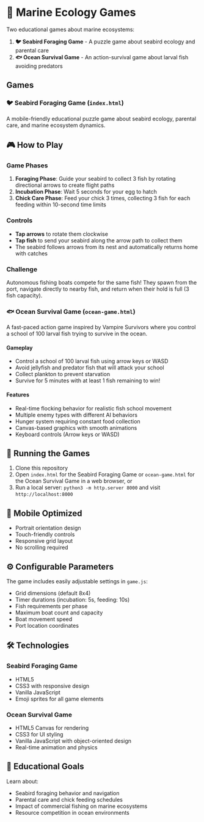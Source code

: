 # 🌊 Marine Ecology Games

Two educational games about marine ecosystems:

1. **🐦 Seabird Foraging Game** - A puzzle game about seabird ecology and parental care
2. **🐟 Ocean Survival Game** - An action-survival game about larval fish avoiding predators

## Games

### 🐦 Seabird Foraging Game (`index.html`)

A mobile-friendly educational puzzle game about seabird ecology, parental care, and marine ecosystem dynamics.

## 🎮 How to Play

### Game Phases

1. **Foraging Phase**: Guide your seabird to collect 3 fish by rotating directional arrows to create flight paths
2. **Incubation Phase**: Wait 5 seconds for your egg to hatch  
3. **Chick Care Phase**: Feed your chick 3 times, collecting 3 fish for each feeding within 10-second time limits

### Controls

- **Tap arrows** to rotate them clockwise
- **Tap fish** to send your seabird along the arrow path to collect them
- The seabird follows arrows from its nest and automatically returns home with catches

### Challenge

Autonomous fishing boats compete for the same fish! They spawn from the port, navigate directly to nearby fish, and return when their hold is full (3 fish capacity).

### 🐟 Ocean Survival Game (`ocean-game.html`)

A fast-paced action game inspired by Vampire Survivors where you control a school of 100 larval fish trying to survive in the ocean.

#### Gameplay

- Control a school of 100 larval fish using arrow keys or WASD
- Avoid jellyfish and predator fish that will attack your school
- Collect plankton to prevent starvation
- Survive for 5 minutes with at least 1 fish remaining to win!

#### Features

- Real-time flocking behavior for realistic fish school movement
- Multiple enemy types with different AI behaviors
- Hunger system requiring constant food collection
- Canvas-based graphics with smooth animations
- Keyboard controls (Arrow keys or WASD)

## 🚀 Running the Games

1. Clone this repository
2. Open `index.html` for the Seabird Foraging Game or `ocean-game.html` for the Ocean Survival Game in a web browser, or 
3. Run a local server: `python3 -m http.server 8000` and visit `http://localhost:8000`

## 📱 Mobile Optimized

- Portrait orientation design
- Touch-friendly controls  
- Responsive grid layout
- No scrolling required

## ⚙️ Configurable Parameters

The game includes easily adjustable settings in `game.js`:

- Grid dimensions (default 8x4)
- Timer durations (incubation: 5s, feeding: 10s)
- Fish requirements per phase
- Maximum boat count and capacity
- Boat movement speed
- Port location coordinates

## 🛠️ Technologies

### Seabird Foraging Game
- HTML5
- CSS3 with responsive design
- Vanilla JavaScript
- Emoji sprites for all game elements

### Ocean Survival Game
- HTML5 Canvas for rendering
- CSS3 for UI styling
- Vanilla JavaScript with object-oriented design
- Real-time animation and physics

## 🎯 Educational Goals

Learn about:
- Seabird foraging behavior and navigation
- Parental care and chick feeding schedules  
- Impact of commercial fishing on marine ecosystems
- Resource competition in ocean environments